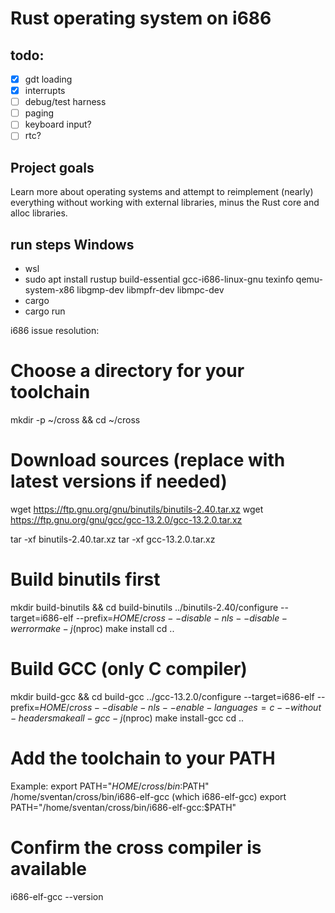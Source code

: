 # Rust operating system on i686

## todo:  
- [x] gdt loading
- [x] interrupts 
- [ ] debug/test harness  
- [ ] paging  
- [ ] keyboard input? 
- [ ] rtc?  

## Project goals  
Learn more about operating systems and attempt to reimplement (nearly) 
everything without working with external libraries, minus the Rust core and 
alloc libraries. 


## run steps Windows
- wsl
- sudo apt install rustup build-essential gcc-i686-linux-gnu texinfo qemu-system-x86 libgmp-dev libmpfr-dev libmpc-dev
- cargo
- cargo run

i686 issue resolution:

# Choose a directory for your toolchain
mkdir -p ~/cross && cd ~/cross

# Download sources (replace with latest versions if needed)
wget https://ftp.gnu.org/gnu/binutils/binutils-2.40.tar.xz
wget https://ftp.gnu.org/gnu/gcc/gcc-13.2.0/gcc-13.2.0.tar.xz

tar -xf binutils-2.40.tar.xz
tar -xf gcc-13.2.0.tar.xz

# Build binutils first
mkdir build-binutils && cd build-binutils
../binutils-2.40/configure --target=i686-elf --prefix=$HOME/cross --disable-nls --disable-werror
make -j$(nproc)
make install
cd ..

# Build GCC (only C compiler)
mkdir build-gcc && cd build-gcc
../gcc-13.2.0/configure --target=i686-elf --prefix=$HOME/cross --disable-nls --enable-languages=c --without-headers
make all-gcc -j$(nproc)
make install-gcc
cd ..

# Add the toolchain to your PATH
Example: export PATH="$HOME/cross/bin:$PATH"
/home/sventan/cross/bin/i686-elf-gcc (which i686-elf-gcc)
export PATH="/home/sventan/cross/bin/i686-elf-gcc:$PATH"

# Confirm the cross compiler is available
i686-elf-gcc --version
